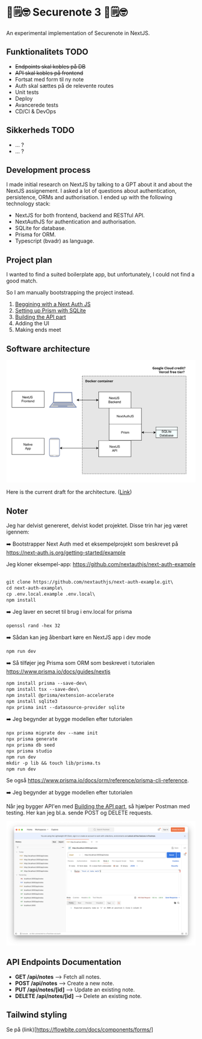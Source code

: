 # 🔐🗒️🤓 Securenote 3 🔐🗒️🤓

An experimental implementation of Securenote in NextJS. 

## Funktionalitets TODO
- ~~Endpoints skal kobles på DB~~
- ~~API skal kobles på frontend~~
- Fortsat med form til ny note
- Auth skal sættes på de relevente routes
- Unit tests
- Deploy
- Avancerede tests
- CD/CI & DevOps

## Sikkerheds TODO
- ... ? 
- ... ?

## Development process

I made initial research on NextJS by talking to a GPT about it and about the NextJS assignement. I asked a lot of questions about authentication, persistence, ORMs and authorisation. I ended up with the following technology stack:

- NextJS for both frontend, backend and RESTful API.
- NextAuthJS for authentication and authorisation. 
- SQLite for database.
- Prisma for ORM.
- Typescript (bvadr) as language. 

## Project plan 

I wanted to find a suited boilerplate app, but unfortunately, I could not find a good match. 

So I am manually bootstrapping the project instead.

1. [Beggining with a Next Auth JS](https://next-auth.js.org/getting-started/example)
2. [Setting up Prism with SQLite](https://www.prisma.io/docs/guides/nextjs)
3. [Building the API part](https://nextjs.org/blog/building-apis-with-nextjs)
4. Adding the UI
5. Making ends meet 

## Software architecture

![alt text](docs/Architecture.png)

Here is the current draft for the architecture. ([Link](https://online.visual-paradigm.com/app/diagrams/#diagram:proj=0&id=3&type=ArchiMateDiagram&width=11&height=8.5&unit=inch))

## Noter
Jeg har delvist genereret, delvist kodet projektet. Disse trin har jeg været igennem:

➡️ Bootstrapper Next Auth med et eksempelprojekt som beskrevet på https://next-auth.js.org/getting-started/example 

Jeg kloner eksempel-app:
https://github.com/nextauthjs/next-auth-example 

````

git clone https://github.com/nextauthjs/next-auth-example.git\
cd next-auth-example\
cp .env.local.example .env.local\
npm install

````

➡️ Jeg laver en secret til brug i env.local for prisma 
````
openssl rand -hex 32
````

➡️ Sådan kan jeg åbenbart køre en NextJS app i dev mode
````
npm run dev
````

➡️ Så tilføjer jeg Prisma som ORM som beskrevet i tutorialen https://www.prisma.io/docs/guides/nextjs 


````
npm install prisma --save-dev\
npm install tsx --save-dev\
npm install @prisma/extension-accelerate
npm install sqlite3
npx prisma init --datasource-provider sqlite
````

➡️ Jeg begynder at bygge modellen efter tutorialen 

````
npx prisma migrate dev --name init
npx prisma generate
npx prisma db seed
npx prisma studio
npm run dev
mkdir -p lib && touch lib/prisma.ts
npm run dev
````

Se også https://www.prisma.io/docs/orm/reference/prisma-cli-reference.

➡️ Jeg begynder at bygge modellen efter tutorialen

Når jeg bygger API'en med [Building the API part](https://nextjs.org/blog/building-apis-with-nextjs), så hjælper Postman med testing. Her kan jeg bl.a. sende POST og DELETE requests. 

![Postman](docs/PostmanToTheRescue.png)

## API Endpoints Documentation

- **GET /api/notes** --> Fetch all notes.
- **POST /api/notes** --> Create a new note.
- **PUT /api/notes/[id]** --> Update an existing note.
- **DELETE /api/notes/[id]** --> Delete an existing note.

## Tailwind styling
Se på (link)[https://flowbite.com/docs/components/forms/]